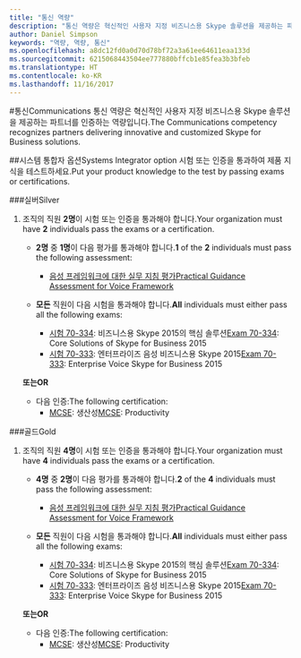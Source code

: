 ```yaml
---
title: "통신 역량"
description: "통신 역량은 혁신적인 사용자 지정 비즈니스용 Skype 솔루션을 제공하는 파트너를 인증하는 역량입니다."
author: Daniel Simpson
keywords: "역량, 역량, 통신"
ms.openlocfilehash: a8dc12fd0a0d70d78bf72a3a61ee64611eaa133d
ms.sourcegitcommit: 6215068443504ee777880bffcb1e85fea3b3bfeb
ms.translationtype: HT
ms.contentlocale: ko-KR
ms.lasthandoff: 11/16/2017
---
```

#<a name="communications"></a><span data-ttu-id="dda37-104">통신</span><span class="sxs-lookup"><span data-stu-id="dda37-104">Communications</span></span>
<span data-ttu-id="dda37-105">통신 역량은 혁신적인 사용자 지정 비즈니스용 Skype 솔루션을 제공하는 파트너를 인증하는 역량입니다.</span><span class="sxs-lookup"><span data-stu-id="dda37-105">The Communications competency recognizes partners delivering innovative and customized Skype for Business solutions.</span></span>

##<a name="systems-integrator-option"></a><span data-ttu-id="dda37-106">시스템 통합자 옵션</span><span class="sxs-lookup"><span data-stu-id="dda37-106">Systems Integrator option</span></span>
<span data-ttu-id="dda37-107">시험 또는 인증을 통과하여 제품 지식을 테스트하세요.</span><span class="sxs-lookup"><span data-stu-id="dda37-107">Put your product knowledge to the test by passing exams or certifications.</span></span>
  
###<a name="silver"></a><span data-ttu-id="dda37-108">실버</span><span class="sxs-lookup"><span data-stu-id="dda37-108">Silver</span></span>

1. <span data-ttu-id="dda37-109">조직의 직원 **2명**이 시험 또는 인증을 통과해야 합니다.</span><span class="sxs-lookup"><span data-stu-id="dda37-109">Your organization must have **2** individuals pass the exams or a certification.</span></span>

    - <span data-ttu-id="dda37-110">**2명** 중 **1명**이 다음 평가를 통과해야 합니다.</span><span class="sxs-lookup"><span data-stu-id="dda37-110">**1** of the **2** individuals must pass the following assessment:</span></span>
        - [<span data-ttu-id="dda37-111">음성 프레임워크에 대한 실무 지침 평가</span><span class="sxs-lookup"><span data-stu-id="dda37-111">Practical Guidance Assessment for Voice Framework</span></span>](https://partneruniversity.microsoft.com/?whr=uri:MicrosoftAccount&courseId=16802&scoId=g6fMfp80C_5406265419)

    - <span data-ttu-id="dda37-112">**모든** 직원이 다음 시험을 통과해야 합니다.</span><span class="sxs-lookup"><span data-stu-id="dda37-112">**All** individuals must either pass all the following exams:</span></span>
        - <span data-ttu-id="dda37-113">[시험 70-334](https://www.microsoft.com/en-us/learning/exam-70-334.aspx): 비즈니스용 Skype 2015의 핵심 솔루션</span><span class="sxs-lookup"><span data-stu-id="dda37-113">[Exam 70-334](https://www.microsoft.com/en-us/learning/exam-70-334.aspx): Core Solutions of Skype for Business 2015</span></span>
        - <span data-ttu-id="dda37-114">[시험 70-333](https://www.microsoft.com/en-us/learning/exam-70-333.aspx): 엔터프라이즈 음성 비즈니스용 Skype 2015</span><span class="sxs-lookup"><span data-stu-id="dda37-114">[Exam 70-333](https://www.microsoft.com/en-us/learning/exam-70-333.aspx): Enterprise Voice Skype for Business 2015</span></span>

    **<span data-ttu-id="dda37-115">또는</span><span class="sxs-lookup"><span data-stu-id="dda37-115">OR</span></span>**

    - <span data-ttu-id="dda37-116">다음 인증:</span><span class="sxs-lookup"><span data-stu-id="dda37-116">The following certification:</span></span>
        - <span data-ttu-id="dda37-117">[MCSE](https://www.microsoft.com/en-us/learning/mcse-productivity-certification.aspx): 생산성</span><span class="sxs-lookup"><span data-stu-id="dda37-117">[MCSE](https://www.microsoft.com/en-us/learning/mcse-productivity-certification.aspx): Productivity</span></span>

###<a name="gold"></a><span data-ttu-id="dda37-118">골드</span><span class="sxs-lookup"><span data-stu-id="dda37-118">Gold</span></span>

1. <span data-ttu-id="dda37-119">조직의 직원 **4명**이 시험 또는 인증을 통과해야 합니다.</span><span class="sxs-lookup"><span data-stu-id="dda37-119">Your organization must have **4** individuals pass the exams or a certification.</span></span>

    - <span data-ttu-id="dda37-120">**4명** 중 **2명**이 다음 평가를 통과해야 합니다.</span><span class="sxs-lookup"><span data-stu-id="dda37-120">**2** of the **4** individuals must pass the following assessment:</span></span>
        - [<span data-ttu-id="dda37-121">음성 프레임워크에 대한 실무 지침 평가</span><span class="sxs-lookup"><span data-stu-id="dda37-121">Practical Guidance Assessment for Voice Framework</span></span>](https://partneruniversity.microsoft.com/?whr=uri:MicrosoftAccount&courseId=16802&scoId=g6fMfp80C_5406265419)

    - <span data-ttu-id="dda37-122">**모든** 직원이 다음 시험을 통과해야 합니다.</span><span class="sxs-lookup"><span data-stu-id="dda37-122">**All** individuals must either pass all the following exams:</span></span>
        - <span data-ttu-id="dda37-123">[시험 70-334](https://www.microsoft.com/en-us/learning/exam-70-334.aspx): 비즈니스용 Skype 2015의 핵심 솔루션</span><span class="sxs-lookup"><span data-stu-id="dda37-123">[Exam 70-334](https://www.microsoft.com/en-us/learning/exam-70-334.aspx): Core Solutions of Skype for Business 2015</span></span>
        - <span data-ttu-id="dda37-124">[시험 70-333](https://www.microsoft.com/en-us/learning/exam-70-333.aspx): 엔터프라이즈 음성 비즈니스용 Skype 2015</span><span class="sxs-lookup"><span data-stu-id="dda37-124">[Exam 70-333](https://www.microsoft.com/en-us/learning/exam-70-333.aspx): Enterprise Voice Skype for Business 2015</span></span>

    **<span data-ttu-id="dda37-125">또는</span><span class="sxs-lookup"><span data-stu-id="dda37-125">OR</span></span>**

    - <span data-ttu-id="dda37-126">다음 인증:</span><span class="sxs-lookup"><span data-stu-id="dda37-126">The following certification:</span></span>
        - <span data-ttu-id="dda37-127">[MCSE](https://www.microsoft.com/en-us/learning/mcse-productivity-certification.aspx): 생산성</span><span class="sxs-lookup"><span data-stu-id="dda37-127">[MCSE](https://www.microsoft.com/en-us/learning/mcse-productivity-certification.aspx): Productivity</span></span>


